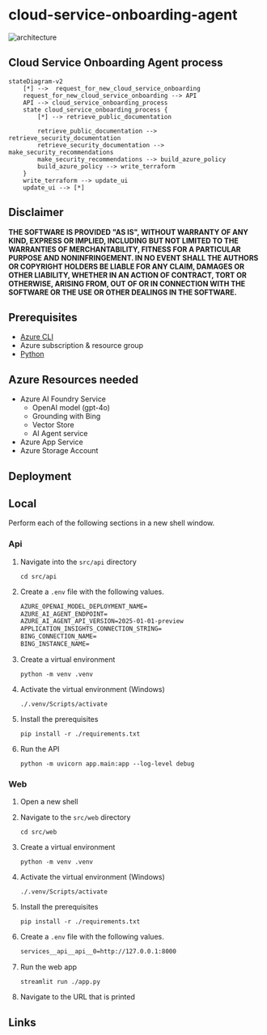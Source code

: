 # cloud-service-onboarding-agent

![architecture](./.img/architecture.png)

## Cloud Service Onboarding Agent process
```mermaid
stateDiagram-v2
    [*] -->  request_for_new_cloud_service_onboarding
    request_for_new_cloud_service_onboarding --> API
    API --> cloud_service_onboarding_process
    state cloud_service_onboarding_process {
        [*] --> retrieve_public_documentation

        retrieve_public_documentation --> retrieve_security_documentation
        retrieve_security_documentation --> make_security_recommendations
        make_security_recommendations --> build_azure_policy
        build_azure_policy --> write_terraform
    }
    write_terraform --> update_ui
    update_ui --> [*]
```

## Disclaimer

**THE SOFTWARE IS PROVIDED "AS IS", WITHOUT WARRANTY OF ANY KIND, EXPRESS OR IMPLIED, INCLUDING BUT NOT LIMITED TO THE WARRANTIES OF MERCHANTABILITY, FITNESS FOR A PARTICULAR PURPOSE AND NONINFRINGEMENT. IN NO EVENT SHALL THE AUTHORS OR COPYRIGHT HOLDERS BE LIABLE FOR ANY CLAIM, DAMAGES OR OTHER LIABILITY, WHETHER IN AN ACTION OF CONTRACT, TORT OR OTHERWISE, ARISING FROM, OUT OF OR IN CONNECTION WITH THE SOFTWARE OR THE USE OR OTHER DEALINGS IN THE SOFTWARE.**

## Prerequisites

- [Azure CLI](https://docs.microsoft.com/en-us/cli/azure/install-azure-cli)
- Azure subscription & resource group
- [Python](https://www.python.org/downloads/)

## Azure Resources needed

- Azure AI Foundry Service
  - OpenAI model (gpt-4o)
  - Grounding with Bing
  - Vector Store
  - AI Agent service
- Azure App Service
- Azure Storage Account


## Deployment

## Local

Perform each of the following sections in a new shell window.

### Api

1.  Navigate into the `src/api` directory

    ```shell
    cd src/api
    ```

1.  Create a `.env` file with the following values.

    ```txt
    AZURE_OPENAI_MODEL_DEPLOYMENT_NAME=
    AZURE_AI_AGENT_ENDPOINT=
    AZURE_AI_AGENT_API_VERSION=2025-01-01-preview
    APPLICATION_INSIGHTS_CONNECTION_STRING=
    BING_CONNECTION_NAME=
    BING_INSTANCE_NAME=
    ```

1.  Create a virtual environment

    ```shell
    python -m venv .venv
    ```

1.  Activate the virtual environment (Windows)

    ```shell
    ./.venv/Scripts/activate
    ```

1.  Install the prerequisites

    ```shell
    pip install -r ./requirements.txt
    ```

1.  Run the API

    ```shell
    python -m uvicorn app.main:app --log-level debug
    ```

### Web

1.  Open a new shell

1.  Navigate to the `src/web` directory

    ```shell
    cd src/web
    ```

1.  Create a virtual environment

    ```shell
    python -m venv .venv
    ```

1.  Activate the virtual environment (Windows)

    ```shell
    ./.venv/Scripts/activate
    ```

1.  Install the prerequisites

    ```shell
    pip install -r ./requirements.txt
    ```

1.  Create a `.env` file with the following values.

    ```txt
    services__api__api__0=http://127.0.0.1:8000
    ```

1.  Run the web app

    ```shell
    streamlit run ./app.py
    ```

1.  Navigate to the URL that is printed

## Links
